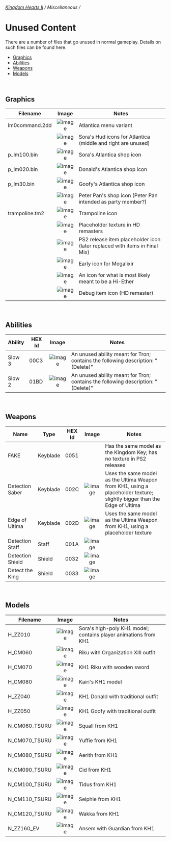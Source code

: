 ###### [Kingdom Hearts II](../index.md) / Miscellaneous /

# Unused Content

There are a number of files that go unused in normal gameplay. Details on such files can be found here.

* [Graphics](#graphics)
* [Abilities](#abilities)
* [Weapons](#weapons)
* [Models](#models)

<br/>

## Graphics

| Filename       | Image | Notes |
|----------------|:-----:|-------|
| lm0command.2dd | ![image](../image/unused/Kingdom_Hearts_II-Lm-comw_0x18-0.png) | Atlantica menu variant
|                | ![image](../image/unused/Sora_LM_faces_KH2.png) | Sora's Hud icons for Atlantica (middle and right are unused)
| p_lm100.bin    | ![image](../image/unused/KHII-PlaceholderShopIcon.png) | Sora's Atlantica shop icon
| p_lm020.bin    | ![image](../image/unused/Kingdom_Hearts_II_Donald_Atlantica_Icon.png) | Donald's Atlantica shop icon
| p_lm30.bin     | ![image](../image/unused/Kingdom_Hearts_II_Goofy_Atlantica_Icon.png) | Goofy's Atlantica shop icon
|                | ![image](../image/unused/KHII-PeterPanShopIcon.png) | Peter Pan's shop icon (Peter Pan intended as party member?)
| trampoline.tm2 | ![image](../image/unused/Kingdom_Hearts_II_trampoline.tm2.png) | Trampoline icon
|                | ![image](../image/unused/Kingdom_Hearts_II_HD_M_EX350mdlx-0bbs.png) | Placeholder texture in HD remasters
|                | ![image](../image/unused/Kingdom_Hearts_II-test-Item-012-0.png) | PS2 release item placeholder icon (later replaced with items in Final Mix)
|                | ![image](../image/unused/Kingdom_Hearts_II-Item-108-0.png) | Early icon for Megalixir
|                | ![image](../image/unused/Kingdom_Hearts_II-Item-005.png) | An icon for what is most likely meant to be a Hi-Ether
|                | ![image](../image/unused/Kingdom_Hearts_II_item-11-0HD.png) | Debug item icon (HD remaster)

<br/>

## Abilities

| Ability | HEX Id | Image | Notes |
|---------|--------|:-----:|-------|
| Slow 3  | 00C3   | ![image](../image/unused/tron_ab1.png) | An unused ability meant for Tron; contains the following description: "(Delete)"
| Slow 2  | 01BD   | ![image](../image/unused/tron_ab2.png) | An unused ability meant for Tron; contains the following description: "(Delete)"

<br/>

## Weapons

| Name             | Type     | HEX Id | Image | Notes |
|------------------|----------|--------|:-----:|-------|
| FAKE             | Keyblade | 0051   | | Has the same model as the Kingdom Key; has no texture in PS2 releases
| Detection Saber  | Keyblade | 002C   | ![image](../image/unused/Detection_Saber_KHII.png) | Uses the same model as the Ultima Weapon from KH1, using a placeholder texture; slightly bigger than the Edge of Ultima
| Edge of Ultima   | Keyblade | 002D   | ![image](../image/unused/600px-Edge_of_Ultima_KHII.png) | Uses the same model as the Ultima Weapon from KH1, using a placeholder texture
| Detection Staff  | Staff    | 001A   | ![image](../image/unused/Detection_staff.png) |
| Detection Shield | Shield   | 0032   | ![image](../image/unused/Kingdom_Hearts_II_Detection_Shield.png) |
| Detect the King  | Shield   | 0033   | ![image](../image/unused/Kingdom_Hearts_II_Detect_The_King.png) |

<br/>

## Models

| Filename      | Image | Notes |
|---------------|:-----:|-------|
| H_ZZ010       | ![image](../image/unused/541px-H_ZZ010.png)                      | Sora's high-poly KH1 model; contains player animations from KH1
| H_CM060       | ![image](../image/unused/619px-H_CM060.png)                      | Riku with Organization XIII outfit
| H_CM070       | ![image](../image/unused/692px-H_CM070.png)                      | KH1 Riku with wooden sword
| H_CM080       | ![image](../image/unused/526px-H_CM080.png)                      | Kairi's KH1 model
| H_ZZ040       | ![image](../image/unused/606px-H_ZZ040.png)                      | KH1 Donald with traditional outfit
| H_ZZ050       | ![image](../image/unused/567px-H_ZZ050.png)                      | KH1 Goofy with traditional outfit
| N_CM060_TSURU | ![image](../image/unused/702px-N_CM060_TSURU.png)                | Squall from KH1
| N_CM070_TSURU | ![image](../image/unused/619px-N_CM070_TSURU.png)                | Yuffie from KH1
| N_CM080_TSURU | ![image](../image/unused/536px-N_CM080_TSURU.png)                | Aerith from KH1
| N_CM090_TSURU | ![image](../image/unused/598px-N_CM090_TSURU.png)                | Cid from KH1
| N_CM100_TSURU | ![image](../image/unused/656px-N_CM100_TSURU.png)                | Tidus from KH1
| N_CM110_TSURU | ![image](../image/unused/N_CM110_TSURU.png)                      | Selphie from KH1
| N_CM120_TSURU | ![image](../image/unused/590px-N_CM120_TSURU.png)                | Wakka from KH1
| N_ZZ160_EV    | ![image](../image/unused/Kingdom_Hearts_II_Ansem_w_Guardian.png) | Ansem with Guardian from KH1
